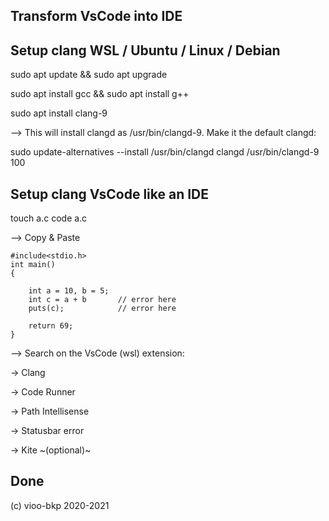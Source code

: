 ## Transform VsCode into IDE ##

## Setup clang WSL / Ubuntu / Linux / Debian ##

sudo apt update && sudo apt upgrade

sudo apt install gcc && sudo apt install g++

sudo apt install clang-9

--> This will install clangd as /usr/bin/clangd-9. Make it the default clangd:

sudo update-alternatives --install /usr/bin/clangd clangd /usr/bin/clangd-9 100

## Setup clang VsCode like an IDE ##

touch a.c
code a.c

--> Copy & Paste

    #include<stdio.h>
    int main()
    {
    
        int a = 10, b = 5;
        int c = a + b       // error here
        puts(c);            // error here

        return 69;
    }

--> Search on the VsCode (wsl) extension:

-> Clang

-> Code Runner

-> Path Intellisense

-> Statusbar error

-> Kite ~(optional)~

## Done ##

(c) vioo-bkp 2020-2021
